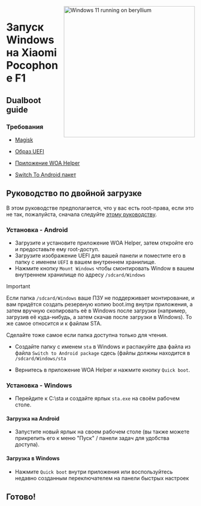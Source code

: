<img align="right" src="https://github.com/n00b69/woa-beryllium/blob/main/beryllium.png" width="350" alt="Windows 11 running on beryllium">

# Запуск Windows на Xiaomi Pocophone F1

## Dualboot guide

### Требования
- [Magisk](https://github.com/topjohnwu/Magisk/releases/latest)

- [Образ UEFI](https://github.com/n00b69/woa-beryllium/releases/tag/UEFI)

- [Приложение WOA Helper](https://github.com/Marius586/WoA-Helper-update/releases/tag/WOA)

- [Switch To Android пакет](https://github.com/n00b69/woa-beryllium/releases/download/Dualboot/beryllium-sta.zip)

## Руководство по двойной загрузке
В этом руководстве предполагается, что у вас есть root-права, если это не так, пожалуйста, сначала следуйте [этому руководству](root-ru.md).

### Установка - Android
- Загрузите и установите приложение WOA Helper, затем откройте его и предоставьте ему root-доступ.
- Загрузите изображение UEFI для вашей панели и поместите его в папку с именем `UEFI` в вашем внутреннем хранилище.
- Нажмите кнопку `Mount Windows` чтобы смонтировать Window в вашем внутреннем хранилище по адресу `/sdcard/Windows`
> [!Important]
> Если папка `/sdcard/Windows` ваше ПЗУ не поддерживает монтирование, и вам придётся создать резервную копию boot.img внутри приложения, а затем вручную скопировать её в Windows после загрузки (например, загрузив её куда-нибудь, а затем скачав после загрузки в Windows). То же самое относится и к файлам STA.
>
> Сделайте тоже самое если папка доступна только для чтения.
- Создайте папку с именем `sta` в Windows и распакуйте два файла из файла `Switch to Android package` сдесь (файлы должны находится в `/sdcard/Windows/sta`

- Вернитесь в приложение WOA Helper и нажмите кнопку `Quick boot`.
  
### Установка - Windows
- Перейдите к C:\sta и создайте ярлык `sta.exe` на своём рабочем столе.

#### Загрузка на Android
- Запустите новый ярлык на своем рабочем столе (вы также можете прикрепить его к меню "Пуск" / панели задач для удобства доступа).

#### Загрузка в Windows
- Нажмите `Quick boot` внутри приложения или воспользуйтесь недавно созданным переключателем на панели быстрых настроек
  
## Готово!


